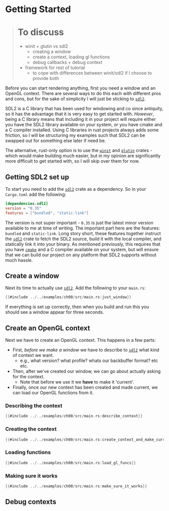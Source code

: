 # Getting Started

> # To discuss
> - winit + glutin vs sdl2
> 	- creating a window
> 	- create a context, loading gl functions
> 	- debug callbacks + debug context
> - framework for rest of tutorial
> 	- to cope with differences between winit/sdl2 if I choose to provide both

Before you can start rendering anything, first you need a window and an OpenGL context.
There are several ways to do this each with different pros and cons, but for the sake of simplicity I will just be sticking to [`sdl2`].

SDL2 is a C library that has been used for windowing and co since antiquity, so it has the advantage that it is very easy to get started with. _However_, being a C library means that including it in your project will require either you have the SDL2 library available on your system, _or_ you have cmake and a C compiler installed. Using C libraries in rust projects always adds some friction, so I will be structuring my examples such that SDL2 can be swapped out for something else later if need be.

The alternative, rust-only option is to use the [`winit`] and [`glutin`] crates - which would make building much easier, but in my opinion are significantly more difficult to get started with, so I will skip over them for now.

## Getting SDL2 set up

To start you need to add the [`sdl2`] crate as a dependency. So in your `Cargo.toml` add the following:
```toml
[dependencies.sdl2]
version = "0.35"
features = ["bundled", "static-link"]
```
The version is not super important - `0.35` is just the latest minor version available to me at time of writing. The important part here are the features: `bundled` and `static-link`. Long story short, these features together instruct the [`sdl2`] crate to fetch the SDL2 source, build it with the local compiler, and statically link it into your binary. As mentioned previously, this requires that you have [`cmake`] and a C compiler available on your system, but will ensure that we can build our project on any platform that SDL2 supports without much hassle.


## Create a window

Next its time to actually use [`sdl2`]. Add the following to your `main.rs`:
```rs
{{#include ../../examples/ch00/src/main.rs:just_window}}
```
If everything is set up correctly, then when you build and run this you should see a window appear for three seconds.

## Create an OpenGL context

Next we have to create an OpenGL context. This happens in a few parts:
- First, _before we make a window_ we have to describe to [`sdl2`] what kind of context we want.
	- e.g., what version? what profile? whats our backbuffer format? etc etc.
- Then, after we've created our window, we can go about actually asking for the context.
	- Note that before we use it we **have** to make it 'current'.
- Finally, once our new context has been created and made current, we can load our OpenGL functions from it.

### Describing the context

```rs
{{#include ../../examples/ch00/src/main.rs:describe_context}}
```

### Creating the context
```rs
{{#include ../../examples/ch00/src/main.rs:create_context_and_make_current}}
```

### Loading functions
```rs
{{#include ../../examples/ch00/src/main.rs:load_gl_funcs}}
```

### Making sure it works
```rs
{{#include ../../examples/ch00/src/main.rs:make_sure_it_works}}
```

## Debug contexts





[`sdl2`]: https://docs.rs/sdl2/latest/sdl2/
[`winit`]: https://docs.rs/winit/latest/winit/
[`glutin`]: https://docs.rs/glutin/latest/glutin/
[`cmake`]: https://cmake.org/download/